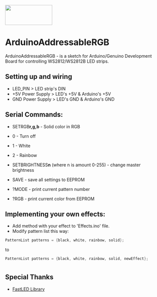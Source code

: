 <a href="arduino.cc"><img width=153 height=65 src="https://www.arduino.cc/en/uploads/Trademark/ArduinoCommunityLogo.png"></a>
# ArduinoAddressableRGB

ArduinoAddressableRGB - is a sketch for Arduino/Genuino Development Board for controlling WS2812/WS2812B LED strips.

## Setting up and wiring 
* LED_PIN > LED strip's DIN
* +5V Power Supply > LED's +5V & Arduino's +5V
* GND Power Supply > LED's GND & Arduino's GND



## Serial Commands:

* SETRGB<strong>r,g,b</strong> - Solid color in RGB
* 0 - Turn off
* 1 - White
* 2 - Rainbow

* SETBRIGHTNESS<strong>n</strong> (where n is amount 0-255) - change master brightness
* SAVE - save all settings to EEPROM
* ?MODE - print current pattern number
* ?RGB - print current color from EEPROM

## Implementing your own effects:
* Add method with your effect to 'Effects.ino' file.
* Modify pattern list this way:
```c++
PatternList patterns = {black, white, rainbow, solid};
```
to
```c++
PatternList patterns = {black, white, rainbow, solid, newEffect};
```
#


## Special Thanks
* [FastLED Library](https://github.com/FastLED/FastLED)
